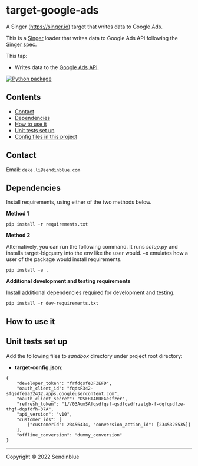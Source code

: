 # target-google-ads
A Singer (https://singer.io) target that writes data to Google Ads.

This is a [Singer](https://singer.io) loader that writes data to Google Ads API following the [Singer spec](https://github.com/singer-io/getting-started/blob/master/SPEC.md).

This tap: 

- Writes data to the [Google Ads API](https://developers.google.com/google-ads/api/docs/start). 

[![Python package](https://github.com/DTSL/target-google-ads/actions/workflows/python-package.yml/badge.svg)](https://github.com/DTSL/target-google-ads/actions/workflows/python-package.yml)

## Contents

- [Contact](#contact)
- [Dependencies](#dependencies)
- [How to use it](#how-to-use-it)
- [Unit tests set up](#unit-tests-set-up)
- [Config files in this project](#config-files-in-this-project)

## Contact

Email: `deke.li@sendinblue.com`

## Dependencies

Install requirements, using either of the two methods below.

**Method 1**
```
pip install -r requirements.txt 
```

**Method 2**

Alternatively, you can run the following command. It runs *setup.py* and installs target-bigquery into the env like the user would. **-e** emulates how a user of the package would install requirements.
```
pip install -e .
```
**Additional development and testing requirements**

Install additional dependencies required for development and testing. 
```
pip install -r dev-requirements.txt
```

## How to use it


## Unit tests set up

Add the following files to *sandbox* directory under project root directory:
- **target-config.json**: 
```
{
    "developer_token": "frfdqsfeDFZEFD",
    "oauth_client_id": "fqdsF342-sfqsdfeaa32432.apps.googleusercontent.com",
    "oauth_client_secret": "DSFRT4RDFGesfzer",
    "refresh_token": "1//03AumSAfqsdfqsf-qsdfqsdfrzetgb-f-dqfqsdfze-thgf-dqsfdfh-37A",
    "api_version": "v10",
    "customer_ids": [
        {"customerId": 23456434, "conversion_action_id": [2345325535]}
    ],
    "offline_conversion": "dummy_conversion"
}
```

---

Copyright &copy; 2022 Sendinblue
